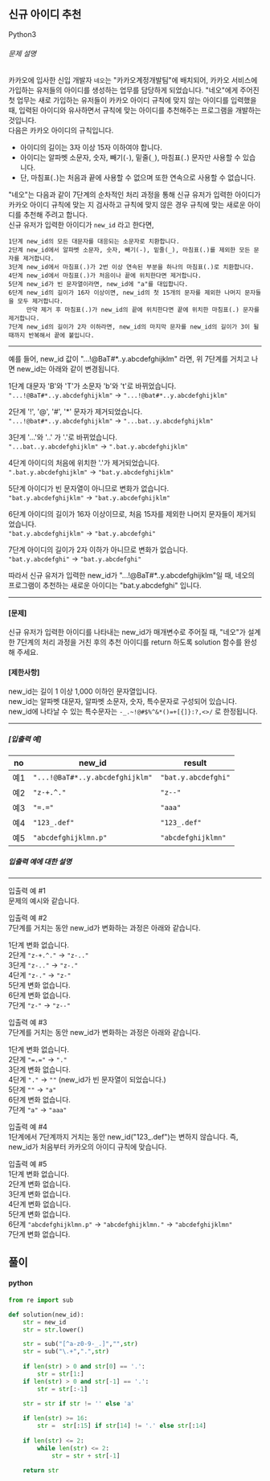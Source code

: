 ## 신규 아이디 추천

Python3

###### 문제 설명

카카오에 입사한 신입 개발자 `네오`는 "카카오계정개발팀"에 배치되어, 카카오 서비스에 가입하는 유저들의 아이디를 생성하는 업무를 담당하게 되었습니다. "네오"에게 주어진 첫 업무는 새로 가입하는 유저들이 카카오 아이디 규칙에 맞지 않는 아이디를 입력했을 때, 입력된 아이디와 유사하면서 규칙에 맞는 아이디를 추천해주는 프로그램을 개발하는 것입니다.\
다음은 카카오 아이디의 규칙입니다.

-   아이디의 길이는 3자 이상 15자 이하여야 합니다.
-   아이디는 알파벳 소문자, 숫자, 빼기(`-`), 밑줄(`_`), 마침표(`.`) 문자만 사용할 수 있습니다.
-   단, 마침표(`.`)는 처음과 끝에 사용할 수 없으며 또한 연속으로 사용할 수 없습니다.

"네오"는 다음과 같이 7단계의 순차적인 처리 과정을 통해 신규 유저가 입력한 아이디가 카카오 아이디 규칙에 맞는 지 검사하고 규칙에 맞지 않은 경우 규칙에 맞는 새로운 아이디를 추천해 주려고 합니다.\
신규 유저가 입력한 아이디가 `new_id` 라고 한다면,

```
1단계 new_id의 모든 대문자를 대응되는 소문자로 치환합니다.
2단계 new_id에서 알파벳 소문자, 숫자, 빼기(-), 밑줄(_), 마침표(.)를 제외한 모든 문자를 제거합니다.
3단계 new_id에서 마침표(.)가 2번 이상 연속된 부분을 하나의 마침표(.)로 치환합니다.
4단계 new_id에서 마침표(.)가 처음이나 끝에 위치한다면 제거합니다.
5단계 new_id가 빈 문자열이라면, new_id에 "a"를 대입합니다.
6단계 new_id의 길이가 16자 이상이면, new_id의 첫 15개의 문자를 제외한 나머지 문자들을 모두 제거합니다.
     만약 제거 후 마침표(.)가 new_id의 끝에 위치한다면 끝에 위치한 마침표(.) 문자를 제거합니다.
7단계 new_id의 길이가 2자 이하라면, new_id의 마지막 문자를 new_id의 길이가 3이 될 때까지 반복해서 끝에 붙입니다.

```

* * * * *

예를 들어, new_id 값이 "...!@BaT#*..y.abcdefghijklm" 라면, 위 7단계를 거치고 나면 new_id는 아래와 같이 변경됩니다.

1단계 대문자 'B'와 'T'가 소문자 'b'와 't'로 바뀌었습니다.\
`"...!@BaT#*..y.abcdefghijklm"` → `"...!@bat#*..y.abcdefghijklm"`

2단계 '!', '@', '#', '*' 문자가 제거되었습니다.\
`"...!@bat#*..y.abcdefghijklm"` → `"...bat..y.abcdefghijklm"`

3단계 '...'와 '..' 가 '.'로 바뀌었습니다.\
`"...bat..y.abcdefghijklm"` → `".bat.y.abcdefghijklm"`

4단계 아이디의 처음에 위치한 '.'가 제거되었습니다.\
`".bat.y.abcdefghijklm"` → `"bat.y.abcdefghijklm"`

5단계 아이디가 빈 문자열이 아니므로 변화가 없습니다.\
`"bat.y.abcdefghijklm"` → `"bat.y.abcdefghijklm"`

6단계 아이디의 길이가 16자 이상이므로, 처음 15자를 제외한 나머지 문자들이 제거되었습니다.\
`"bat.y.abcdefghijklm"` → `"bat.y.abcdefghi"`

7단계 아이디의 길이가 2자 이하가 아니므로 변화가 없습니다.\
`"bat.y.abcdefghi"` → `"bat.y.abcdefghi"`

따라서 신규 유저가 입력한 new_id가 "...!@BaT#*..y.abcdefghijklm"일 때, 네오의 프로그램이 추천하는 새로운 아이디는 "bat.y.abcdefghi" 입니다.

* * * * *

#### [문제]

신규 유저가 입력한 아이디를 나타내는 new_id가 매개변수로 주어질 때, "네오"가 설계한 7단계의 처리 과정을 거친 후의 추천 아이디를 return 하도록 solution 함수를 완성해 주세요.

#### [제한사항]

new_id는 길이 1 이상 1,000 이하인 문자열입니다.\
new_id는 알파벳 대문자, 알파벳 소문자, 숫자, 특수문자로 구성되어 있습니다.\
new_id에 나타날 수 있는 특수문자는 `-_.~!@#$%^&*()=+[{]}:?,<>/` 로 한정됩니다.

* * * * *

##### [입출력 예]

| no | new_id | result |
| --- | --- | --- |
| 예1 | `"...!@BaT#*..y.abcdefghijklm"` | `"bat.y.abcdefghi"` |
| 예2 | `"z-+.^."` | `"z--"` |
| 예3 | `"=.="` | `"aaa"` |
| 예4 | `"123_.def"` | `"123_.def"` |
| 예5 | `"abcdefghijklmn.p"` | `"abcdefghijklmn"` |

##### 입출력 예에 대한 설명

* * * * *

입출력 예 #1\
문제의 예시와 같습니다.

입출력 예 #2\
7단계를 거치는 동안 new_id가 변화하는 과정은 아래와 같습니다.

1단계 변화 없습니다.\
2단계 `"z-+.^."` → `"z-.."`\
3단계 `"z-.."` → `"z-."`\
4단계 `"z-."` → `"z-"`\
5단계 변화 없습니다.\
6단계 변화 없습니다.\
7단계 `"z-"` → `"z--"`

입출력 예 #3\
7단계를 거치는 동안 new_id가 변화하는 과정은 아래와 같습니다.

1단계 변화 없습니다.\
2단계 `"=.="` → `"."`\
3단계 변화 없습니다.\
4단계 `"."` → `""` (new_id가 빈 문자열이 되었습니다.)\
5단계 `""` → `"a"`\
6단계 변화 없습니다.\
7단계 `"a"` → `"aaa"`

입출력 예 #4\
1단계에서 7단계까지 거치는 동안 new_id("123_.def")는 변하지 않습니다. 즉, new_id가 처음부터 카카오의 아이디 규칙에 맞습니다.

입출력 예 #5\
1단계 변화 없습니다.\
2단계 변화 없습니다.\
3단계 변화 없습니다.\
4단계 변화 없습니다.\
5단계 변화 없습니다.\
6단계 `"abcdefghijklmn.p"` → `"abcdefghijklmn."` → `"abcdefghijklmn"`\
7단계 변화 없습니다.

## 풀이


#### python
```python
from re import sub

def solution(new_id):
    str = new_id
    str = str.lower()

    str = sub("[^a-z0-9-_.]","",str)
    str = sub("\.+",".",str)
    
    if len(str) > 0 and str[0] == '.':
        str = str[1:]
    if len(str) > 0 and str[-1] == '.':
        str = str[:-1]

    str = str if str != '' else 'a'
    
    if len(str) >= 16:
        str =  str[:15] if str[14] != '.' else str[:14]
        
    if len(str) <= 2:
        while len(str) <= 2:
            str = str + str[-1]
    
    return str
```